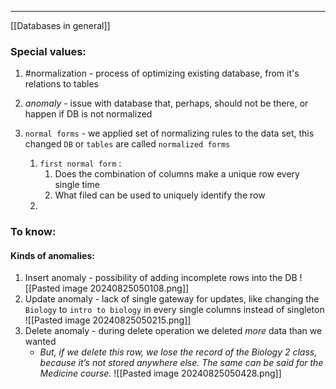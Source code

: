 ***
[[Databases in general]]
### Special values:
1. #normalization - process of optimizing existing database, from it's relations to tables

2. *anomaly* - issue with database that, perhaps, should not be there, or happen if DB is not normalized 

3. `normal forms` - we applied set of normalizing rules to the data set, this changed `DB` or `tables` are called `normalized forms`
	1. `first normal form`  : 
		1. Does the combination of columns make a unique row every single time 
		2. What filed can be used to uniquely identify the row 
	2. 

### To know:

#### Kinds of anomalies:
1. Insert anomaly - possibility of adding incomplete rows into the DB
![[Pasted image 20240825050108.png]]
2. Update anomaly - lack of single gateway for updates, like changing the `Biology` to `intro to biology` in every single columns instead of singleton
![[Pasted image 20240825050215.png]]
3. Delete anomaly - during delete operation we deleted *more* data than we wanted
	- *But, if we delete this row, we lose the record of the Biology 2 class, because it’s not stored anywhere else. The same can be said for the Medicine course.*
![[Pasted image 20240825050428.png]]
